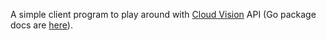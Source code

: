 A simple client program to play around with [Cloud Vision](https://cloud.google.com/vision/) API (Go package docs are [here](https://pkg.go.dev/cloud.google.com/go/vision/apiv1)).
